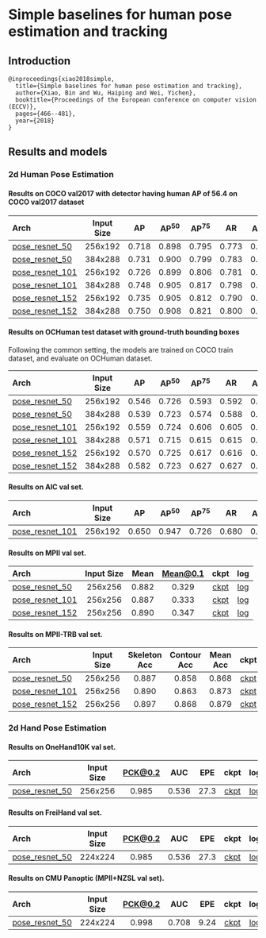 # Simple baselines for human pose estimation and tracking

## Introduction
```
@inproceedings{xiao2018simple,
  title={Simple baselines for human pose estimation and tracking},
  author={Xiao, Bin and Wu, Haiping and Wei, Yichen},
  booktitle={Proceedings of the European conference on computer vision (ECCV)},
  pages={466--481},
  year={2018}
}
```

## Results and models

### 2d Human Pose Estimation

#### Results on COCO val2017 with detector having human AP of 56.4 on COCO val2017 dataset

| Arch  | Input Size | AP | AP<sup>50</sup> | AP<sup>75</sup> | AR | AR<sup>50</sup> | ckpt | log |
| :-------------- | :-----------: | :------: | :------: | :------: | :------: | :------: |:------: |:------: |
| [pose_resnet_50](/configs/top_down/resnet/coco/res50_coco_256x192.py)  | 256x192 | 0.718 | 0.898 | 0.795 | 0.773 | 0.937 | [ckpt](https://download.openmmlab.com/mmpose/top_down/resnet/res50_coco_256x192-ec54d7f3_20200709.pth) | [log](https://download.openmmlab.com/mmpose/top_down/resnet/res50_coco_256x192_20200709.log.json) |
| [pose_resnet_50](/configs/top_down/resnet/coco/res50_coco_384x288.py)  | 384x288 | 0.731 | 0.900 | 0.799 | 0.783 | 0.931 | [ckpt](https://download.openmmlab.com/mmpose/top_down/resnet/res50_coco_384x288-e6f795e9_20200709.pth) | [log](https://download.openmmlab.com/mmpose/top_down/resnet/res50_coco_384x288_20200709.log.json) |
| [pose_resnet_101](/configs/top_down/resnet/coco/res101_coco_256x192.py) | 256x192 | 0.726 | 0.899 | 0.806 | 0.781 | 0.939 | [ckpt](https://download.openmmlab.com/mmpose/top_down/resnet/res101_coco_256x192-6e6babf0_20200708.pth) | [log](https://download.openmmlab.com/mmpose/top_down/resnet/res101_coco_256x192_20200708.log.json) |
| [pose_resnet_101](/configs/top_down/resnet/coco/res101_coco_384x288.py) | 384x288 | 0.748 | 0.905 | 0.817 | 0.798 | 0.940 | [ckpt](https://download.openmmlab.com/mmpose/top_down/resnet/res101_coco_384x288-8c71bdc9_20200709.pth) | [log](https://download.openmmlab.com/mmpose/top_down/resnet/res101_coco_384x288_20200709.log.json) |
| [pose_resnet_152](/configs/top_down/resnet/coco/res152_coco_256x192.py) | 256x192 | 0.735 | 0.905 | 0.812 | 0.790 | 0.943 | [ckpt](https://download.openmmlab.com/mmpose/top_down/resnet/res152_coco_256x192-f6e307c2_20200709.pth) | [log](https://download.openmmlab.com/mmpose/top_down/resnet/res152_coco_256x192_20200709.log.json) |
| [pose_resnet_152](/configs/top_down/resnet/coco/res152_coco_384x288.py) | 384x288 | 0.750 | 0.908 | 0.821 | 0.800 | 0.942 | [ckpt](https://download.openmmlab.com/mmpose/top_down/resnet/res152_coco_384x288-3860d4c9_20200709.pth) | [log](https://download.openmmlab.com/mmpose/top_down/resnet/res152_coco_384x288_20200709.log.json) |



#### Results on OCHuman test dataset with ground-truth bounding boxes

Following the common setting, the models are trained on COCO train dataset, and evaluate on OCHuman dataset.

| Arch  | Input Size | AP | AP<sup>50</sup> | AP<sup>75</sup> | AR | AR<sup>50</sup> | ckpt | log |
| :-------------- | :-----------: | :------: | :------: | :------: | :------: | :------: |:------: |:------: |
| [pose_resnet_50](/configs/top_down/resnet/coco/res50_coco_256x192.py)  | 256x192 | 0.546 | 0.726 | 0.593 | 0.592 | 0.755 | [ckpt](https://download.openmmlab.com/mmpose/top_down/resnet/res50_coco_256x192-ec54d7f3_20200709.pth) | [log](https://download.openmmlab.com/mmpose/top_down/resnet/res50_coco_256x192_20200709.log.json) |
| [pose_resnet_50](/configs/top_down/resnet/coco/res50_coco_384x288.py)  | 384x288 | 0.539 | 0.723 | 0.574 | 0.588 | 0.756 | [ckpt](https://download.openmmlab.com/mmpose/top_down/resnet/res50_coco_384x288-e6f795e9_20200709.pth) | [log](https://download.openmmlab.com/mmpose/top_down/resnet/res50_coco_384x288_20200709.log.json) |
| [pose_resnet_101](/configs/top_down/resnet/coco/res101_coco_256x192.py) | 256x192 | 0.559 | 0.724 | 0.606 | 0.605 | 0.751 | [ckpt](https://download.openmmlab.com/mmpose/top_down/resnet/res101_coco_256x192-6e6babf0_20200708.pth) | [log](https://download.openmmlab.com/mmpose/top_down/resnet/res101_coco_256x192_20200708.log.json) |
| [pose_resnet_101](/configs/top_down/resnet/coco/res101_coco_384x288.py) | 384x288 | 0.571 | 0.715 | 0.615 | 0.615 | 0.748 | [ckpt](https://download.openmmlab.com/mmpose/top_down/resnet/res101_coco_384x288-8c71bdc9_20200709.pth) | [log](https://download.openmmlab.com/mmpose/top_down/resnet/res101_coco_384x288_20200709.log.json) |
| [pose_resnet_152](/configs/top_down/resnet/coco/res152_coco_256x192.py) | 256x192 | 0.570 | 0.725 | 0.617 | 0.616 | 0.754 | [ckpt](https://download.openmmlab.com/mmpose/top_down/resnet/res152_coco_256x192-f6e307c2_20200709.pth) | [log](https://download.openmmlab.com/mmpose/top_down/resnet/res152_coco_256x192_20200709.log.json) |
| [pose_resnet_152](/configs/top_down/resnet/coco/res152_coco_384x288.py) | 384x288 | 0.582 | 0.723 | 0.627 | 0.627 | 0.752 | [ckpt](https://download.openmmlab.com/mmpose/top_down/resnet/res152_coco_384x288-3860d4c9_20200709.pth) | [log](https://download.openmmlab.com/mmpose/top_down/resnet/res152_coco_384x288_20200709.log.json) |


#### Results on AIC val set.

| Arch  | Input Size | AP | AP<sup>50</sup> | AP<sup>75</sup> | AR | AR<sup>50</sup> | ckpt | log |
| :-------------- | :-----------: | :------: | :------: | :------: | :------: | :------: |:------: |:------: |
| [pose_resnet_101](/configs/top_down/resnet/aic/res101_aic_256x192.py) | 256x192 | 0.650 | 0.947 | 0.726 | 0.680 | 0.954 | [ckpt](https://download.openmmlab.com/mmpose/top_down/resnet/res101_aic_256x192-79b35445_20200826.pth) | [log](https://download.openmmlab.com/mmpose/top_down/resnet/res101_aic_256x192_20200826.log.json) |


#### Results on MPII val set.

| Arch  | Input Size | Mean | Mean@0.1   | ckpt    | log     |
| :--- | :--------: | :------: | :------: |:------: |:------: |
| [pose_resnet_50](/configs/top_down/resnet/mpii/res50_mpii_256x256.py) | 256x256 | 0.882 | 0.329 | [ckpt](https://download.openmmlab.com/mmpose/top_down/resnet/res50_mpii_256x256-418ffc88_20200812.pth) | [log](https://download.openmmlab.com/mmpose/top_down/resnet/res50_mpii_256x256_20200812.log.json) |
| [pose_resnet_101](/configs/top_down/resnet/mpii/res101_mpii_256x256.py) | 256x256 | 0.887 | 0.333 | [ckpt](https://download.openmmlab.com/mmpose/top_down/resnet/res101_mpii_256x256-416f5d71_20200812.pth) | [log](https://download.openmmlab.com/mmpose/top_down/resnet/res101_mpii_256x256_20200812.log.json) |
| [pose_resnet_152](/configs/top_down/resnet/mpii/res152_mpii_256x256.py) | 256x256 | 0.890 | 0.347 | [ckpt](https://download.openmmlab.com/mmpose/top_down/resnet/res152_mpii_256x256-3ecba29d_20200812.pth) | [log](https://download.openmmlab.com/mmpose/top_down/resnet/res152_mpii_256x256_20200812.log.json) |


#### Results on MPII-TRB val set.

| Arch  | Input Size | Skeleton Acc   | Contour Acc   | Mean Acc | ckpt    | log     |
| :--- | :--------: | :------: | :------: |:------: |:------: |:------: |
| [pose_resnet_50](/configs/top_down/resnet/mpii_trb/res50_mpii_trb_256x256.py)  | 256x256 | 0.887 | 0.858 | 0.868 | [ckpt](https://download.openmmlab.com/mmpose/top_down/resnet/res50_mpii_trb_256x256-896036b8_20200812.pth) | [log](https://download.openmmlab.com/mmpose/top_down/resnet/res50_mpii_trb_256x256_20200812.log.json) |
| [pose_resnet_101](/configs/top_down/resnet/mpii_trb/res101_mpii_trb_256x256.py)  | 256x256 | 0.890 | 0.863 | 0.873 | [ckpt](https://download.openmmlab.com/mmpose/top_down/resnet/res101_mpii_trb_256x256-cfad2f05_20200812.pth) | [log](https://download.openmmlab.com/mmpose/top_down/resnet/res101_mpii_trb_256x256_20200812.log.json) |
| [pose_resnet_152](/configs/top_down/resnet/mpii_trb/res152_mpii_trb_256x256.py)  | 256x256 | 0.897 | 0.868 | 0.879 | [ckpt](https://download.openmmlab.com/mmpose/top_down/resnet/res152_mpii_trb_256x256-dd369ce6_20200812.pth) | [log](https://download.openmmlab.com/mmpose/top_down/resnet/res152_mpii_trb_256x256_20200812.log.json) |


### 2d Hand Pose Estimation

#### Results on OneHand10K val set.

| Arch  | Input Size | PCK@0.2 |  AUC  |  EPE  | ckpt    | log     |
| :--- | :--------: | :------: | :------: | :------: |:------: |:------: |
| [pose_resnet_50](/configs/top_down/resnet/onehand10k/res50_onehand10k_256x256.py) | 256x256 | 0.985 | 0.536 | 27.3 | [ckpt](https://download.openmmlab.com/mmpose/top_down/resnet/res50_onehand10k_256x256-e67998f6_20200813.pth) | [log](https://download.openmmlab.com/mmpose/top_down/resnet/res50_onehand10k_256x256_20200813.log.json) |

#### Results on FreiHand val set.

| Arch  | Input Size | PCK@0.2 |  AUC  |  EPE  | ckpt    | log     |
| :--- | :--------: | :------: | :------: | :------: |:------: |:------: |
| [pose_resnet_50](/configs/top_down/resnet/freihand/res50_freihand_224x224.py) | 224x224 | 0.985 | 0.536 | 27.3 | [ckpt](https://download.openmmlab.com/mmpose/top_down/resnet/res50_freihand_224x224-ff0799bc_20200914.pth) | [log](https://download.openmmlab.com/mmpose/top_down/resnet/res50_freihand_224x224_20200914.log.json) |

#### Results on CMU Panoptic (MPII+NZSL val set).

| Arch  | Input Size | PCK@0.2 |  AUC  |  EPE  | ckpt    | log     |
| :--- | :--------: | :------: | :------: | :------: |:------: |:------: |
| [pose_resnet_50](/configs/top_down/resnet/panoptic/res50_panoptic_256x256.py) | 224x224 | 0.998 | 0.708 | 9.24 | [ckpt](https://download.openmmlab.com/mmpose/top_down/resnet/res50_panoptic_256x256-5f55ca1a_20200925.pth) | [log](https://download.openmmlab.com/mmpose/top_down/resnet/res50_panoptic_256x256_20200925.log.json) |
